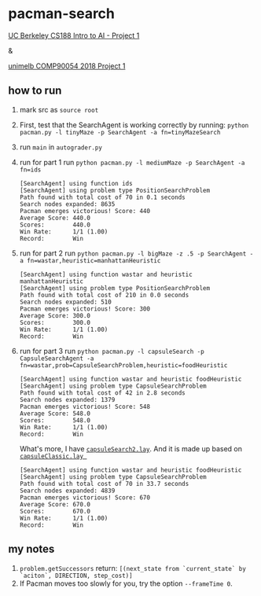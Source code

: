 # pacman-search
[UC Berkeley CS188 Intro to AI - Project 1](https://inst.eecs.berkeley.edu/~cs188/fa18/project1.html)

&

[unimelb COMP90054 2018 Project 1](./docs/Assignment_1.pdf)

## how to run
1. mark src as ```source root```
2. First, test that the SearchAgent is working correctly by running: 
```python pacman.py -l tinyMaze -p SearchAgent -a fn=tinyMazeSearch```
3. run ```main``` in ```autograder.py```
4. run for part 1 run ```python pacman.py -l mediumMaze -p SearchAgent -a fn=ids```

    ```
    [SearchAgent] using function ids
    [SearchAgent] using problem type PositionSearchProblem
    Path found with total cost of 70 in 0.1 seconds
    Search nodes expanded: 8635
    Pacman emerges victorious! Score: 440
    Average Score: 440.0
    Scores:        440.0
    Win Rate:      1/1 (1.00)
    Record:        Win
    ```
5. run for part 2 run ```python pacman.py -l bigMaze -z .5 -p SearchAgent -a fn=wastar,heuristic=manhattanHeuristic```
    
    ```
    [SearchAgent] using function wastar and heuristic manhattanHeuristic
    [SearchAgent] using problem type PositionSearchProblem
    Path found with total cost of 210 in 0.0 seconds
    Search nodes expanded: 510
    Pacman emerges victorious! Score: 300
    Average Score: 300.0
    Scores:        300.0
    Win Rate:      1/1 (1.00)
    Record:        Win
    ```

6. run for part 3 run ```python pacman.py -l capsuleSearch -p CapsuleSearchAgent -a fn=wastar,prob=CapsuleSearchProblem,heuristic=foodHeuristic```

    ```
    [SearchAgent] using function wastar and heuristic foodHeuristic
    [SearchAgent] using problem type CapsuleSearchProblem
    Path found with total cost of 42 in 2.8 seconds
    Search nodes expanded: 1379
    Pacman emerges victorious! Score: 548
    Average Score: 548.0
    Scores:        548.0
    Win Rate:      1/1 (1.00)
    Record:        Win
    ```

    What's more, I have [```capsuleSearch2.lay```](./src/layouts/capsuleSearch2.lay). And it is made up based on [```capsuleClassic.lay ```](./src/layouts/capsuleClassic.lay)
    
    ```
    [SearchAgent] using function wastar and heuristic foodHeuristic
    [SearchAgent] using problem type CapsuleSearchProblem
    Path found with total cost of 70 in 33.7 seconds
    Search nodes expanded: 4839
    Pacman emerges victorious! Score: 670
    Average Score: 670.0
    Scores:        670.0
    Win Rate:      1/1 (1.00)
    Record:        Win
    ```

## my notes
1. ```problem.getSuccessors``` return: ```[(next_state from `current_state` by `aciton`, DIRECTION, step_cost)]```
2. If Pacman moves too slowly for you, try the option ```--frameTime 0```.